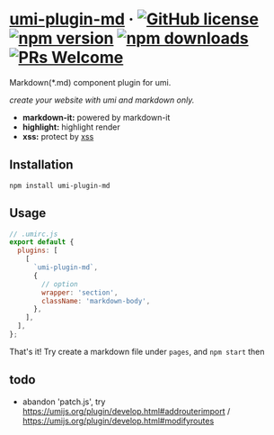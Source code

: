 # [umi-plugin-md](#) &middot; [![GitHub license](https://img.shields.io/badge/license-MIT-blue.svg)](https://github.com/chiaweilee/umi-plugin-md/blob/master/LICENSE) [![npm version](https://img.shields.io/npm/v/umi-plugin-md.svg?style=flat)](https://www.npmjs.com/package/umi-plugin-md) [![npm downloads](https://img.shields.io/npm/dm/umi-plugin-md.svg)](https://npmcharts.com/compare/umi-plugin-md?minimal=true) [![PRs Welcome](https://img.shields.io/badge/PRs-welcome-brightgreen.svg)](#)

Markdown(\*.md) component plugin for umi.

*create your website with umi and markdown only.*

* **markdown-it:** powered by markdown-it
* **highlight:** highlight render
* **xss:** protect by [xss](https://www.npmjs.com/package/xss)

## Installation

```
npm install umi-plugin-md
```

## Usage

```js
// .umirc.js
export default {
  plugins: [
    [
      `umi-plugin-md`,
      {
        // option
        wrapper: 'section',
        className: 'markdown-body',
      },
    ],
  ],
};
```

That's it!
Try create a markdown file under `pages`, and `npm start` then

## todo

- abandon 'patch.js', try https://umijs.org/plugin/develop.html#addrouterimport / https://umijs.org/plugin/develop.html#modifyroutes
